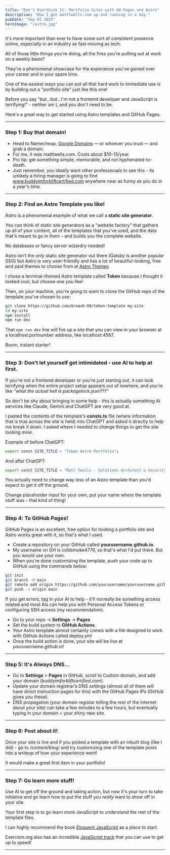 ```yaml
---
title: "Don't Overthink It: Portfolio Sites with GH Pages and Astro"
description: "How I got matttwells.com up and running in a day."
pubDate: "Sep 01 2025"
heroImage: "/astro.jpg"
---
```




It's more important than ever to have some sort of consistent presence online, especially in an industry as fast-moving as tech.

All of those little things you're doing, all the fires you're putting out at work on a weekly basis?

They're a phenomenal showcase for the experience you've gained over your career and in your spare time.

One of the easiest ways you can put all that hard work to immediate use is by building out a "portfolio site" just like this one!

Before you say "but...but...I'm not a frontend developer and JavaScript is terrifying!" - neither am I, and you don't need to be.

Here's a great way to get started using Astro templates and GitHub Pages.

---


### Step 1: Buy that domain!


- Head to Namecheap, [Google Domains](https://domains.google) — or whoever you trust — and grab a domain.
- For me, it was matttwells.com. Costs about $10–15/year.
- Pro tip: get something simple, memorable, and not hyphenated-to-death.
- Just remember, you ideally want other professionals to see this - its unlikely a hiring manager is going to find www.buddyimforkliftcertified.com anywhere near as funny as you do in a year's time.


---


### Step 2: Find an Astro Template you like!

Astro is a phenomenal example of what we call a **static site generator**.

You can think of static site generators as a "website factory" that gathers up all of your content, all of the templates that you've used, and the data that's meant to go in them - and builds you the complete website.

No databases or fancy server wizardry needed!

Astro isn't the only static site generator out there (Gatsby is another popular SSG) but Astro is very user-friendly and has a lot of beautiful-looking, free and paid themes to choose from at [Astro Themes](httos://astro.build/themes/1).

I chose a terminal-themed Astro template called **Token** because I thought it looked cool, but choose one *you* like! 

Then, on your machine, you're going to want to clone the GitHub repo of the template you've chosen to use:

```bash
git clone https://github.com/ArnavK-09/token-template my-site
cd my-site
npm install
npm run dev
```

That `npm run dev` line will fire up a site that you can view in your browser at a localhost:portnumber address, like localhost:4567. 

Boom, instant starter!


---


### Step 3: Don't let yourself get intimidated - use AI to help at first.

If you're not a frontend developer or you're just starting out, it can look terrifying when the entire project setup appears out of nowhere, and you're like <em>"what the actual hell is packagelock.json???"</em>

So don't be shy about bringing in some help - this is actually something AI services like Claude, Gemini and ChatGPT are very good at.

I pasted the contents of the template's <strong>consts.ts</strong> file (where information that is true across the site is held) into ChatGPT and asked it directly to help me break it down. I asked where I needed to change things to get the site looking <em>mine</em>.

Example of before ChatGPT:

```bash
export const SITE_TITLE = "Token Astro Portfolio";
```

And after ChatGPT:

```bash
export const SITE_TITLE = "Matt Twells · Solutions Architect & Security Explorer";
```

You actually need to change way less of an Astro template than you'd expect to get it off the ground. 

Change placeholder input for your own, put your name where the template stuff was - that kind of thing!


---


### Step 4: To GitHub Pages!

GitHub Pages is an excellent, free option for hosting a portfolio site and Astro works great with it, so that's what I used.

- Create a repository on your GitHub called <strong>yourusername.github.io</strong>.
- My username on GH is coldsmoke4776, so that's what I'd put there. But you would use your own.
- When you're done customizing the template, push your code up to GitHub using the commands below:


```bash
git init
git branch -M main
git remote add origin https://github.com/yourusername/yourusername.github.io.git
git push -u origin main
```

If you get errors, tag in your AI to help - it'll normally be something access related and most AIs can help you with Personal Access Tokens or configuring SSH access (my recommendation).


- Go to your repo → **Settings** → **Pages**
- Set the build system to **GitHub Actions**.
- Your Astro template almost certainly comes with a file designed to work with GitHub Actions called deploy.yml
- Once the build action is done, your site will be live at *yourusername.github.io*!


---


### Step 5: It's Always DNS...


- Go to **Settings** > **Pages** in GitHub, scroll to Custom domain, and add your domain (*buddyimforkliftcertified.com*).
- Update your domain registrar’s DNS settings (almost all of them will have direct instruction pages for this) with the GitHub Pages IPs (GitHub gives you these).
- DNS propagation (your domain registar telling the rest of the Internet about your site) can take a few minutes to a few hours, but eventually typing in your domain = your shiny new site.


---


### Step 6: Post about it!

Once your site is live and if you picked a template with an inbuilt blog (like I did) - go to /content/blog/ and try customizing one of the template posts into a writeup of how your experience went!

It would make a great first item in your portfolio!


---


### Step 7: Go learn more stuff!

Use AI to get off the ground and taking action, but now it's your turn to take initiative and go learn how to put the stuff you <em>really</em> want to show off in your site.

Your first step is to go learn more JavaScript to understand the rest of the template files. 

I can highly recommend the book [Eloquent JavaScript](https://eloquentjavascript.net) as a place to start.

Exercism.org also has an incredible [JavaScript track](https://exercism.org/tracks/javascript) that you can use to get up to speed!


---

